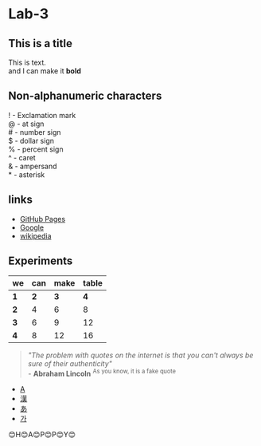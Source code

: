 # Lab-3
## This is a title
This is text.<br> and I can make it **bold**
## Non-alphanumeric characters
! - Exclamation mark<br>@ - at sign<br># - number sign<br>$ - dollar sign<br>% - percent sign<br>^ - caret<br>& - ampersand<br>* - asterisk
## links
* [GitHub Pages](https://pages.github.com/)
* [Google](https://www.google.ca/)
* [wikipedia](https://en.wikipedia.org/wiki/Main_Page)
## Experiments
|we|can|make|table|
|------|---|---|---|
|**1**|**2**|**3**|**4**|
|**2**|4|6|8|
|**3**|6|9|12|
|**4**|8|12|16|

> _"The problem with quotes on the internet is that you can't always be sure of their authenticity"_ <br>- **Abraham Lincoln** <sup> As you know, it is a fake quote</sup>
* [A](https://en.wikipedia.org/wiki/English_language)
* [漢](https://en.wikipedia.org/wiki/Chinese_characters)
* [あ](https://en.wikipedia.org/wiki/Hiragana)
* [가](https://en.wikipedia.org/wiki/Hangul)

:blush:H:blush:A:blush:P:blush:P:blush:Y:blush:
